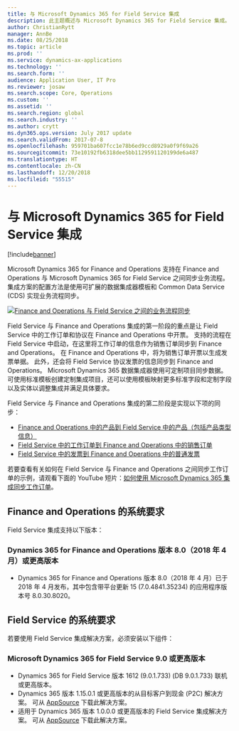 ```yaml
---
title: 与 Microsoft Dynamics 365 for Field Service 集成
description: 此主题概述与 Microsoft Dynamics 365 for Field Service 集成。
author: ChristianRytt
manager: AnnBe
ms.date: 08/25/2018
ms.topic: article
ms.prod: ''
ms.service: dynamics-ax-applications
ms.technology: ''
ms.search.form: ''
audience: Application User, IT Pro
ms.reviewer: josaw
ms.search.scope: Core, Operations
ms.custom: ''
ms.assetid: ''
ms.search.region: global
ms.search.industry: ''
ms.author: crytt
ms.dyn365.ops.version: July 2017 update
ms.search.validFrom: 2017-07-8
ms.openlocfilehash: 959701ba607fcc1e78b6ed9ccd8929a0f9f69a26
ms.sourcegitcommit: 73e10192fb6318dee5bb1129591120199de6a487
ms.translationtype: HT
ms.contentlocale: zh-CN
ms.lasthandoff: 12/20/2018
ms.locfileid: "55515"
---
```

# <a name="integration-with-microsoft-dynamics-365-for-field-service"></a>与 Microsoft Dynamics 365 for Field Service 集成

[!include[banner](../includes/banner.md)]

Microsoft Dynamics 365 for Finance and Operations 支持在 Finance and Operations 与 Microsoft Dynamics 365 for Field Service 之间同步业务流程。 集成方案的配置方法是使用可扩展的数据集成器模板和 Common Data Service (CDS) 实现业务流程同步。

[![Finance and Operations 与 Field Service 之间的业务流程同步](./media/field-service-integration.png)](./media/field-service-integration.png)

Field Service 与 Finance and Operations 集成的第一阶段的重点是让 Field Service 中的工作订单和协议在 Finance and Operations 中开票。 支持的流程在 Field Service 中启动，在这里将工作订单的信息作为销售订单同步到 Finance and Operations。 在 Finance and Operations 中，将为销售订单开票以生成发票单据。 此外，还会将 Field Service 协议发票的信息同步到 Finance and Operations。 Microsoft Dynamics 365 数据集成器使用可定制项目同步数据。 可使用标准模板创建定制集成项目，还可以使用模板映射更多标准字段和定制字段以及实体以调整集成并满足具体要求。

Field Service 与 Finance and Operations 集成的第二阶段是实现以下项的同步：

- [Finance and Operations 中的产品到 Field Service 中的产品（包括产品类型信息）](field-service-product.md)
- [Field Service 中的工作订单到 Finance and Operations 中的销售订单](field-service-work-order.md)
- [Field Service 中的发票到 Finance and Operations 中的普通发票](field-service-invoice.md)

若要查看有关如何在 Field Service 与 Finance and Operations 之间同步工作订单的示例，请观看下面的 YouTube 短片：[如何使用 Microsoft Dynamics 365 集成同步工作订单](https://www.youtube.com/watch?v=46ylO7raZAo)。

## <a name="system-requirements-for-finance-and-operations"></a>Finance and Operations 的系统要求
Field Service 集成支持以下版本：

### <a name="dynamics-365-for-finance-and-operations-version-80-april-2018-or-later"></a>Dynamics 365 for Finance and Operations 版本 8.0（2018 年 4 月）或更高版本

- Dynamics 365 for Finance and Operations 版本 8.0（2018 年 4 月）已于 2018 年 4 月发布，其中包含带平台更新 15 (7.0.4841.35234) 的应用程序版本号 8.0.30.8020。 

## <a name="system-requirements-for-field-service"></a>Field Service 的系统要求
若要使用 Field Service 集成解决方案，必须安装以下组件：

### <a name="microsoft-dynamics-365-for-field-service-90-or-later"></a>Microsoft Dynamics 365 for Field Service 9.0 或更高版本

- Dynamics 365 for Field Service 版本 1612 (9.0.1.733) (DB 9.0.1.733) 联机或更高版本。
- Dynamics 365 版本 1.15.0.1 或更高版本的从目标客户到现金 (P2C) 解决方案。 可从 [AppSource](https://appsource.microsoft.com/en-us/product/dynamics-365/mscrm.c7a48b40-eed3-4d67-93ba-f2364281feb3) 下载此解决方案。
- 适用于 Dynamics 365 版本 1.0.0.0 或更高版本的 Field Service 集成解决方案。 可从 [AppSource](https://appsource.microsoft.com/en-us/product/dynamics-365/mscrm.p2cfieldserviceintegration) 下载此解决方案。
